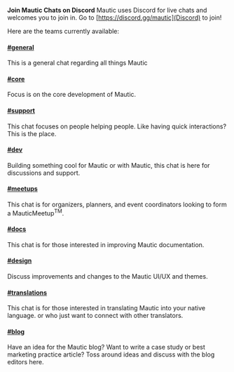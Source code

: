 **Join Mautic Chats on Discord** Mautic uses Discord for live chats and welcomes you to join in. Go to [https://discord.gg/mautic](Discord) to join!   

 Here are the teams currently available:  

   
   
#### [#general](https://discord.gg/mautic)
 This is a general chat regarding all things Mautic  

  
#### [#core](https://discord.gg/mautic)
 Focus is on the core development of Mautic.   

  
#### [#support](https://discord.gg/mautic)
 This chat focuses on people helping people. Like having quick interactions? This is the place.  

  
#### [#dev](https://discord.gg/mautic)
 Building something cool for Mautic or with Mautic, this chat is here for discussions and support.  

  
#### [#meetups](https://discord.gg/mautic)
 This chat is for organizers, planners, and event coordinators looking to form a MauticMeetup<sup>TM</sup>.   

  
#### [#docs](https://discord.gg/mautic)
 This chat is for those interested in improving Mautic documentation.  

  
#### [#design](https://discord.gg/mautic)
 Discuss improvements and changes to the Mautic UI/UX and themes.  

  
#### [#translations](https://discord.gg/mautic)
 This chat is for those interested in translating Mautic into your native language. or who just want to connect with other translators.  

  
#### [#blog](https://discord.gg/mautic)
 Have an idea for the Mautic blog? Want to write a case study or best marketing practice article? Toss around ideas and discuss with the blog editors here.